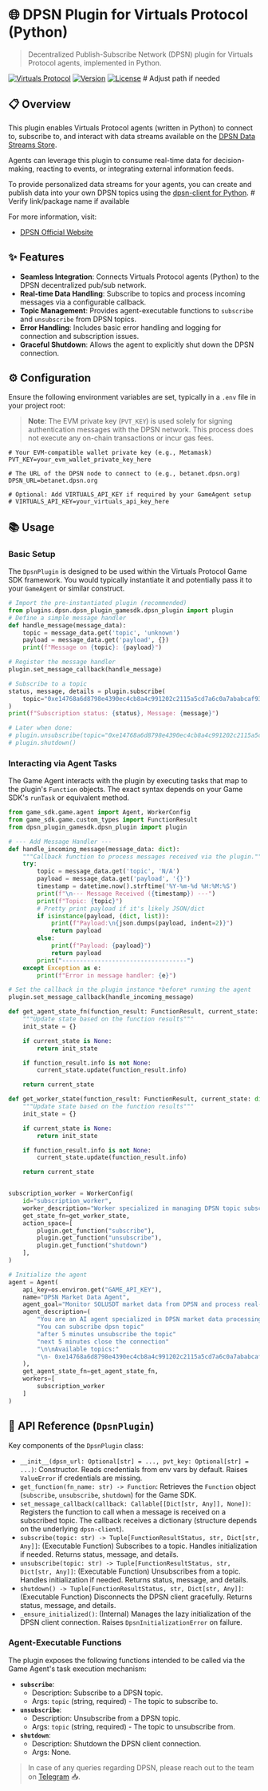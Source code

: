 # 🌐 DPSN Plugin for Virtuals Protocol (Python)

> Decentralized Publish-Subscribe Network (DPSN) plugin for Virtuals Protocol agents, implemented in Python.

[![Virtuals Protocol](https://img.shields.io/badge/Virtuals%20Protocol-plugin-blue)](https://virtuals.io/)
[![Version](https://img.shields.io/badge/version-alpha-orange)](https://github.com/virtuals-protocol/virtuals-game-python)
[![License](https://img.shields.io/badge/license-MIT-green)](../../LICENSE) # Adjust path if needed

## 📋 Overview

This plugin enables Virtuals Protocol agents (written in Python) to connect to, subscribe to, and interact with data streams available on the [DPSN Data Streams Store](https://streams.dpsn.org/).

Agents can leverage this plugin to consume real-time data for decision-making, reacting to events, or integrating external information feeds.

To provide personalized data streams for your agents, you can create and publish data into your own DPSN topics using the [dpsn-client for Python](https://github.com/DPSN-org/dpsn-python-client). # Verify link/package name if available

For more information, visit:
-   [DPSN Official Website](https://dpsn.org)

## ✨ Features

-   **Seamless Integration**: Connects Virtuals Protocol agents (Python) to the DPSN decentralized pub/sub network.
-   **Real-time Data Handling**: Subscribe to topics and process incoming messages via a configurable callback.
-   **Topic Management**: Provides agent-executable functions to `subscribe` and `unsubscribe` from DPSN topics.
-   **Error Handling**: Includes basic error handling and logging for connection and subscription issues.
-   **Graceful Shutdown**: Allows the agent to explicitly shut down the DPSN connection.

## ⚙️ Configuration

Ensure the following environment variables are set, typically in a `.env` file in your project root:

> **Note**: The EVM private key (`PVT_KEY`) is used solely for signing authentication messages with the DPSN network. This process does not execute any on-chain transactions or incur gas fees.

```dotenv
# Your EVM-compatible wallet private key (e.g., Metamask)
PVT_KEY=your_evm_wallet_private_key_here

# The URL of the DPSN node to connect to (e.g., betanet.dpsn.org)
DPSN_URL=betanet.dpsn.org

# Optional: Add VIRTUALS_API_KEY if required by your GameAgent setup
# VIRTUALS_API_KEY=your_virtuals_api_key_here
```

## 📚 Usage

### Basic Setup 

The `DpsnPlugin` is designed to be used within the Virtuals Protocol Game SDK framework. You would typically instantiate it and potentially pass it to your `GameAgent` or similar construct.

```python
# Import the pre-instantiated plugin (recommended)
from plugins.dpsn.dpsn_plugin_gamesdk.dpsn_plugin import plugin
# Define a simple message handler
def handle_message(message_data):
    topic = message_data.get('topic', 'unknown')
    payload = message_data.get('payload', {})
    print(f"Message on {topic}: {payload}")

# Register the message handler
plugin.set_message_callback(handle_message)

# Subscribe to a topic
status, message, details = plugin.subscribe(
    topic="0xe14768a6d8798e4390ec4cb8a4c991202c2115a5cd7a6c0a7ababcaf93b4d2d4/BTCUSDT/ticker"
)
print(f"Subscription status: {status}, Message: {message}")

# Later when done:
# plugin.unsubscribe(topic="0xe14768a6d8798e4390ec4cb8a4c991202c2115a5cd7a6c0a7ababcaf93b4d2d4/BTCUSDT/ticker")
# plugin.shutdown()

```

### Interacting via Agent Tasks

The Game Agent interacts with the plugin by executing tasks that map to the plugin's `Function` objects. The exact syntax depends on your Game SDK's `runTask` or equivalent method.

```python
from game_sdk.game.agent import Agent, WorkerConfig
from game_sdk.game.custom_types import FunctionResult
from dpsn_plugin_gamesdk.dpsn_plugin import plugin

# --- Add Message Handler --- 
def handle_incoming_message(message_data: dict):
    """Callback function to process messages received via the plugin."""
    try:
        topic = message_data.get('topic', 'N/A')
        payload = message_data.get('payload', '{}')
        timestamp = datetime.now().strftime('%Y-%m-%d %H:%M:%S')
        print(f"\n--- Message Received ({timestamp}) ---")
        print(f"Topic: {topic}")
        # Pretty print payload if it's likely JSON/dict
        if isinstance(payload, (dict, list)):
            print(f"Payload:\n{json.dumps(payload, indent=2)}")
            return payload
        else:
            print(f"Payload: {payload}")
            return payload
        print("-----------------------------------")
    except Exception as e:
        print(f"Error in message handler: {e}")

# Set the callback in the plugin instance *before* running the agent
plugin.set_message_callback(handle_incoming_message)

def get_agent_state_fn(function_result: FunctionResult, current_state: dict) -> dict:
    """Update state based on the function results"""
    init_state = {}

    if current_state is None:
        return init_state

    if function_result.info is not None:
        current_state.update(function_result.info)

    return current_state

def get_worker_state(function_result: FunctionResult, current_state: dict) -> dict:
    """Update state based on the function results"""
    init_state = {}

    if current_state is None:
        return init_state

    if function_result.info is not None:
        current_state.update(function_result.info)

    return current_state


subscription_worker = WorkerConfig(
    id="subscription_worker",
    worker_description="Worker specialized in managing DPSN topic subscriptions, unsubscriptions, message handling, and shutdown.",
    get_state_fn=get_worker_state,
    action_space=[
        plugin.get_function("subscribe"),
        plugin.get_function("unsubscribe"),
        plugin.get_function("shutdown")
    ],
)

# Initialize the agent
agent = Agent(
    api_key=os.environ.get("GAME_API_KEY"),
    name="DPSN Market Data Agent",
    agent_goal="Monitor SOLUSDT market data from DPSN and process real-time updates.",
    agent_description=(
        "You are an AI agent specialized in DPSN market data processing"
        "You can subscribe dpsn topic"
        "after 5 minutes unsubscribe the topic"
        "next 5 minutes close the connection"
        "\n\nAvailable topics:"
        "\n- 0xe14768a6d8798e4390ec4cb8a4c991202c2115a5cd7a6c0a7ababcaf93b4d2d4/SOLUSDT/ohlc"
    ),
    get_agent_state_fn=get_agent_state_fn,
    workers=[
        subscription_worker
    ]
)
```

## 📖 API Reference (`DpsnPlugin`)

Key components of the `DpsnPlugin` class:

-   `__init__(dpsn_url: Optional[str] = ..., pvt_key: Optional[str] = ...)`: Constructor. Reads credentials from env vars by default. Raises `ValueError` if credentials are missing.
-   `get_function(fn_name: str) -> Function`: Retrieves the `Function` object (`subscribe`, `unsubscribe`, `shutdown`) for the Game SDK.
-   `set_message_callback(callback: Callable[[Dict[str, Any]], None])`: Registers the function to call when a message is received on a subscribed topic. The callback receives a dictionary (structure depends on the underlying `dpsn-client`).
-   `subscribe(topic: str) -> Tuple[FunctionResultStatus, str, Dict[str, Any]]`: (Executable Function) Subscribes to a topic. Handles initialization if needed. Returns status, message, and details.
-   `unsubscribe(topic: str) -> Tuple[FunctionResultStatus, str, Dict[str, Any]]`: (Executable Function) Unsubscribes from a topic. Handles initialization if needed. Returns status, message, and details.
-   `shutdown() -> Tuple[FunctionResultStatus, str, Dict[str, Any]]`: (Executable Function) Disconnects the DPSN client gracefully. Returns status, message, and details.
-   `_ensure_initialized()`: (Internal) Manages the lazy initialization of the DPSN client connection. Raises `DpsnInitializationError` on failure.

### Agent-Executable Functions

The plugin exposes the following functions intended to be called via the Game Agent's task execution mechanism:

-   **`subscribe`**:
    -   Description: Subscribe to a DPSN topic.
    -   Args: `topic` (string, required) - The topic to subscribe to.
-   **`unsubscribe`**:
    -   Description: Unsubscribe from a DPSN topic.
    -   Args: `topic` (string, required) - The topic to unsubscribe from.
-   **`shutdown`**:
    -   Description: Shutdown the DPSN client connection.
    -   Args: None.



> In case of any queries regarding DPSN, please reach out to the team on [Telegram](https://t.me/dpsn_dev) 📥.


